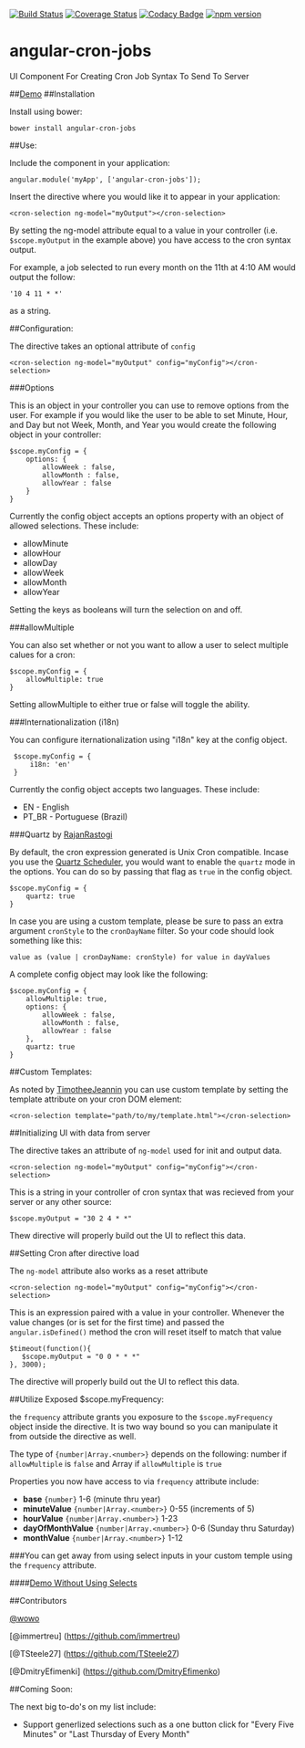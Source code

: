 [![Build Status](https://travis-ci.org/angular-cron-jobs/angular-cron-jobs.svg?branch=master)](https://travis-ci.org/angular-cron-jobs/angular-cron-jobs)  [![Coverage Status](https://coveralls.io/repos/github/angular-cron-jobs/angular-cron-jobs/badge.svg?branch=master)](https://coveralls.io/github/angular-cron-jobs/angular-cron-jobs?branch=master)  [![Codacy Badge](https://api.codacy.com/project/badge/Grade/31435876fa31464b8fb495de9b7f49c2)](https://www.codacy.com/app/jc_2/angular-cron-jobs?utm_source=github.com&amp;utm_medium=referral&amp;utm_content=angular-cron-jobs/angular-cron-jobs&amp;utm_campaign=Badge_Grade)  [![npm version](https://badge.fury.io/js/angular-cron-jobs.svg)](https://badge.fury.io/js/angular-cron-jobs)
# angular-cron-jobs
UI Component For Creating Cron Job Syntax To Send To Server

##[Demo](http://angular-cron-jobs.github.io/angular-cron-jobs/#/)
##Installation

Install using bower:

`bower install angular-cron-jobs`

##Use:

Include the component in your application:

    angular.module('myApp', ['angular-cron-jobs']);

Insert the directive where you would like it to appear in your application:

    <cron-selection ng-model="myOutput"></cron-selection>

By setting the ng-model attribute equal to a value in your controller (i.e. `$scope.myOutput` in the example above) you have access to the cron syntax output.  

For example, a job selected to run every month on the 11th at 4:10 AM would output the follow:

    '10 4 11 * *'

as a string.

##Configuration:

The directive takes an optional attribute of `config`

    <cron-selection ng-model="myOutput" config="myConfig"></cron-selection>
    
###Options

This is an object in your controller you can use to remove options from the user.  For example if you would like the user to be able to set Minute, Hour, and Day but not Week, Month, and Year you would create the following object in your controller:

    $scope.myConfig = {
        options: {
            allowWeek : false,
            allowMonth : false,
            allowYear : false
        }
    }

Currently the config object accepts an options property with an object of allowed selections.  These include:

* allowMinute
* allowHour
* allowDay
* allowWeek
* allowMonth
* allowYear

Setting the keys as booleans will turn the selection on and off.

###allowMultiple

You can also set whether or not you want to allow a user to select multiple calues for a cron:

    $scope.myConfig = {
        allowMultiple: true
    }
    
Setting allowMultiple to either true or false will toggle the ability.    
    
###Internationalization (i18n)

You can configure iternationalization using "i18n" key at the config object. 
 
     $scope.myConfig = {
         i18n: 'en'
     }

Currently the config object accepts two languages. These include:

* EN - English
* PT_BR - Portuguese (Brazil)

###Quartz by [RajanRastogi](https://github.com/RajanRastogi)

By default, the cron expression generated is Unix Cron compatible. Incase you use the [Quartz Scheduler](https://github.com/quartz-scheduler/quartz), you would want to enable the `quartz` mode in the options.
You can do so by passing that flag as `true` in the config object.

    $scope.myConfig = {
        quartz: true
    }

In case you are using a custom template, please be sure to pass an extra argument `cronStyle` to the `cronDayName` filter. So your code should look something like this:

    value as (value | cronDayName: cronStyle) for value in dayValues

A complete config object may look like the following:

    $scope.myConfig = {
        allowMultiple: true,
        options: {
            allowWeek : false,
            allowMonth : false,
            allowYear : false
        },
        quartz: true
    }

##Custom Templates:

As noted by [TimotheeJeannin](https://github.com/TimotheeJeannin) you can use custom template by setting the template attribute on your cron DOM element:

    <cron-selection template="path/to/my/template.html"></cron-selection>

##Initializing UI with data from server

The directive takes an attribute of `ng-model` used for init and output data.

    <cron-selection ng-model="myOutput" config="myConfig"></cron-selection>

This is a string in your controller of cron syntax that was recieved from your server or any other source:

    $scope.myOutput = "30 2 4 * *"
    
Thew directive will properly build out the UI to reflect this data.

##Setting Cron after directive load

The `ng-model` attribute also works as a reset attribute

    <cron-selection ng-model="myOutput" config="myConfig"></cron-selection>

This is an expression paired with a value in your controller.  Whenever the value changes (or is set for the first time) and passed the `angular.isDefined()` method the cron will reset itself to match that value

    $timeout(function(){
       $scope.myOutput = "0 0 * * *"
    }, 3000);
    
The directive will properly build out the UI to reflect this data.

##Utilize Exposed $scope.myFrequency:

the `frequency` attribute grants you exposure to the `$scope.myFrequency` object inside the directive.  It is two way bound so you can manipulate it from outside the directive as well.

  <cron-selection ng-model="myOutput" config="myConfig" frequency="cronData"></cron-selection>

The type of `{number|Array.<number>}` depends on the following: number if `allowMultiple` is `false` and Array if `allowMultiple` is `true`

Properties you now have access to via `frequency` attribute include:

* **base** `{number}` 1-6 (minute thru year)
* **minuteValue** `{number|Array.<number>}` 0-55 (increments of 5)
* **hourValue** `{number|Array.<number>}` 1-23
* **dayOfMonthValue** `{number|Array.<number>}` 0-6 (Sunday thru Saturday)
* **monthValue** `{number|Array.<number>}` 1-12

###You can get away from using select inputs in your custom temple using the `frequency` attribute.

####[Demo Without Using Selects](http://angular-cron-jobs.github.io/angular-cron-jobs/#/#noSelectSample)

##Contributors

[@wowo](https://github.com/wowo)

[@immertreu] (https://github.com/immertreu)

[@TSteele27] (https://github.com/TSteele27)

[@DmitryEfimenki] (https://github.com/DmitryEfimenko)


##Coming Soon:

The next big to-do's on my list include:

* Support generlized selections such as a one button click for "Every Five Minutes" or "Last Thursday of Every Month"
